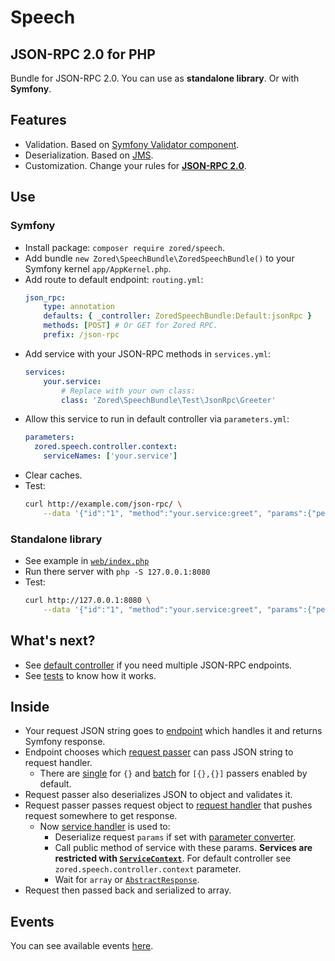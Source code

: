 # Speech
## JSON-RPC 2.0 for PHP
Bundle for JSON-RPC 2.0.
You can use as **standalone library**. Or with **Symfony**.

## Features
- Validation. Based on [Symfony Validator component](https://github.com/symfony/validator).
- Deserialization. Based on [JMS](https://github.com/schmittjoh/serializer).
- Customization. Change your rules for **[JSON-RPC 2.0](http://json-rpc.org/wiki/specification)**.

## Use
### Symfony
- Install package: `composer require zored/speech`.
- Add bundle `new Zored\SpeechBundle\ZoredSpeechBundle()` to your Symfony kernel `app/AppKernel.php`.
- Add route to default endpoint: `routing.yml`:
    ```yaml
    json_rpc:
        type: annotation
        defaults: { _controller: ZoredSpeechBundle:Default:jsonRpc }
        methods: [POST] # Or GET for Zored RPC.
        prefix: /json-rpc
    ```
- Add service with your JSON-RPC methods in `services.yml`:
    ```yaml
    services:
        your.service:
            # Replace with your own class:
            class: 'Zored\SpeechBundle\Test\JsonRpc\Greeter'
    ```
- Allow this service to run in default controller via `parameters.yml`:
    ```yaml
    parameters:
      zored.speech.controller.context:
        serviceNames: ['your.service']
    ```
- Clear caches.
- Test:
    ```bash
    curl http://example.com/json-rpc/ \
        --data '{"id":"1", "method":"your.service:greet", "params":{"person":{"name":"bob","age":19}},"jsonrpc":"2.0"}'
    ```

### Standalone library
- See example in [`web/index.php`](web/index.php)
- Run there server with `php -S 127.0.0.1:8080`
- Test:
    ```bash
    curl http://127.0.0.1:8080 \
        --data '{"id":"1", "method":"your.service:greet", "params":{"person":{"name":"bob","age":19}},"jsonrpc":"2.0"}'
    ```

## What's next?
- See [default controller](src/Controller/DefaultController.php) if you need multiple JSON-RPC endpoints.
- See [tests](test/Endpoint/EndpointTest.php) to know how it works.

## Inside
- Your request JSON string goes to [endpoint](src/Endpoint/Endpoint.php) which handles it and returns Symfony response.
- Endpoint chooses which [request passer](src/Request/Passer/RequestPasserInterface.php) can pass JSON string to request handler.
    - There are [single](src/Request/Passer/SingleRequestPasser.php) for `{}` and [batch](src/Request/Passer/BatchRequestPasser.php) for `[{},{}]` passers enabled by default. 
- Request passer also deserializes JSON to object and validates it.
- Request passer passes request object to [request handler](src/Request/Handler/RequestHandlerInterface.php) that pushes request somewhere to get response.
    - Now [service handler](src/Request/Handler/ServiceHandler.php) is used to:
        - Deserialize request `params` if set with [parameter converter](src/Request/Handler/RequestHandlerInterface.php).
        - Call public method of service with these params. **Services are restricted with [`ServiceContext`](src/Endpoint/Context/ServiceContext.php)**. For default controller see `zored.speech.controller.context` parameter.
        - Wait for `array` or [`AbstractResponse`](src/Response/Entity/AbstractResponse.php).
- Request then passed back and serialized to array.

## Events 
You can see available events [here](src/Event/EventNameInterface.php).